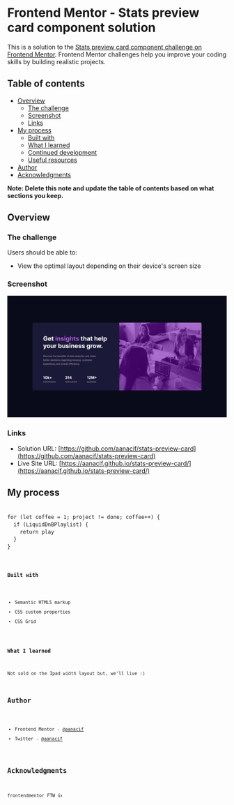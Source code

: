 # Frontend Mentor - Stats preview card component solution

This is a solution to the [Stats preview card component challenge on Frontend Mentor](https://www.frontendmentor.io/challenges/stats-preview-card-component-8JqbgoU62). Frontend Mentor challenges help you improve your coding skills by building realistic projects.

## Table of contents

- [Overview](#overview)
  - [The challenge](#the-challenge)
  - [Screenshot](#screenshot)
  - [Links](#links)
- [My process](#my-process)
  - [Built with](#built-with)
  - [What I learned](#what-i-learned)
  - [Continued development](#continued-development)
  - [Useful resources](#useful-resources)
- [Author](#author)
- [Acknowledgments](#acknowledgments)

**Note: Delete this note and update the table of contents based on what sections you keep.**

## Overview

### The challenge

Users should be able to:

- View the optimal layout depending on their device's screen size

### Screenshot

![](./statsCard.png)

### Links

- Solution URL: [https://github.com/aanacif/stats-preview-card](https://github.com/aanacif/stats-preview-card)
- Live Site URL: [https://aanacif.github.io/stats-preview-card/](https://aanacif.github.io/stats-preview-card/)

## My process

<code>
for (let coffee = 1; project != done; coffee++) {
  if (LiquidDnBPlaylist) {
    return play
  }
}
<code>

### Built with

- Semantic HTML5 markup
- CSS custom properties
- CSS Grid

### What I learned

Not sold on the Ipad width layout but, we'll live :)

## Author

- Frontend Mentor - [@aanacif](https://www.frontendmentor.io/profile/aanacif)
- Twitter - [@aanacif](https://www.twitter.com/aanacif)

## Acknowledgments

frontendmentor FTW 👍
